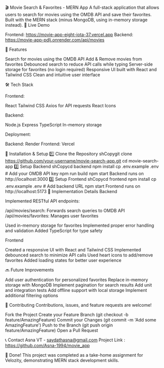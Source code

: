 🎬 Movie Search & Favorites - MERN App
A full-stack application that allows users to search for movies using the OMDB API and save their favorites. Built with the MERN stack (minus MongoDB, using in-memory storage instead).
🚀 Live Demo

Frontend: https://movie-app-eight-iota-37.vercel.app
Backend: https://movie-app-pdlj.onrender.com/api/movies

📌 Features

Search for movies using the OMDB API
Add & Remove movies from favorites
Debounced search to reduce API calls while typing
Server-side storage for favorites (no login required)
Responsive UI built with React and Tailwind CSS
Clean and intuitive user interface

🛠️ Tech Stack

Frontend:

React
Tailwind CSS
Axios for API requests
React Icons


Backend:

Node.js
Express
TypeScript
In-memory storage


Deployment:

Backend: Render
Frontend: Vercel



🚀 Installation & Setup
1️⃣ Clone the Repository
shCopygit clone https://github.com/your-username/movie-search-app.git
cd movie-search-app
2️⃣ Setup Backend
shCopycd backend
npm install
cp .env.example .env  # Add your OMDB API key
npm run build
npm start
Backend runs on http://localhost:3000
3️⃣ Setup Frontend
shCopycd frontend
npm install
cp .env.example .env  # Add backend URL
npm start
Frontend runs on http://localhost:5173
🌟 Implementation Details
Backend

Implemented RESTful API endpoints:

/api/movies/search: Forwards search queries to OMDB API
/api/movies/favorites: Manages user favorites


Used in-memory storage for favorites
Implemented proper error handling and validation
Added TypeScript for type safety

Frontend

Created a responsive UI with React and Tailwind CSS
Implemented debounced search to minimize API calls
Used heart icons to add/remove favorites
Added loading states for better user experience

🔜 Future Improvements

Add user authentication for personalized favorites
Replace in-memory storage with MongoDB
Implement pagination for search results
Add unit and integration tests
Add offline support with local storage
Implement additional filtering options

🤝 Contributing
Contributions, issues, and feature requests are welcome!

Fork the Project
Create your Feature Branch (git checkout -b feature/AmazingFeature)
Commit your Changes (git commit -m 'Add some AmazingFeature')
Push to the Branch (git push origin feature/AmazingFeature)
Open a Pull Request


📞 Contact
Asna VT - saydathasna@gmail.com
Project Link : https://github.com/Asna-1994/movie_app

🎉 Done!
This project was completed as a take-home assignment for Velozity, demonstrating MERN stack development skills.






